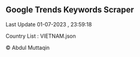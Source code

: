 

## Google Trends Keywords Scraper 
 
Last Update 01-07-2023 , 23:59:18

Country List :
VIETNAM.json



© Abdul Muttaqin 
